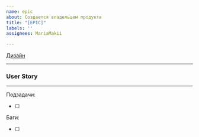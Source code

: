 ```yaml
---
name: epic
about: Создается владельцем продукта
title: "[EPIC]"
labels: ''
assignees: MariaMakii

---
```


[Дизайн]()

---
### User Story

---
Подзадачи:

- [ ] 

Баги:

- [ ]
